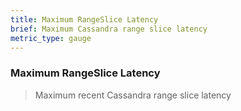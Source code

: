 ```yaml
---
title: Maximum RangeSlice Latency
brief: Maximum Cassandra range slice latency
metric_type: gauge
---
```

### Maximum RangeSlice Latency

> Maximum recent Cassandra range slice latency
